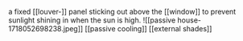 a fixed [[louver-]] panel sticking out above the [[window]] to prevent sunlight shining in when the sun is high.
![[passive house-1718052698238.jpeg]]
[[passive cooling]]
[[external shades]]